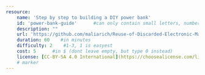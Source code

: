 ```yaml
---
resource:
    name: 'Step by step to building a DIY power bank'
    id: 'power-bank-guide'      #can only contain small letters, numbers, minus and underscore. needs to be the same as the file name
    description: ""
    url: 'https://github.com/maliarich/Reuse-of-Discarded-Electronic-Materials/blob/main/DIY-Power-Bank.md'
    duration: 60    #in minutes
    difficulty: 2    #1-3, 1 is easyest
    cost: 5      #in $ (dont leave empty, but type 0 instead)
    license: [CC-BY-SA 4.0 International](https://choosealicense.com/licenses/cc-by-sa-4.0/) #e.g. CC BY-SA 4.0
    # marker
---
```

